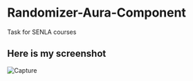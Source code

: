 # Randomizer-Aura-Component
Task for SENLA courses

## Here is my screenshot

![Capture](https://user-images.githubusercontent.com/17266008/101150956-0714cb00-3632-11eb-9a3f-90defa8ed53f.JPG)

